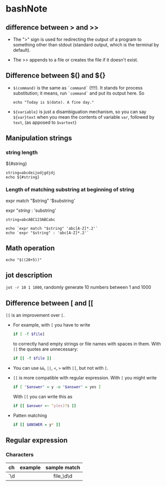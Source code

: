 # bashNote

## difference between > and >>
* The ">" sign is used for redirecting the output of a program to something other than stdout (standard output, which is the terminal by default).

* The >> appends to a file or creates the file if it doesn't exist.

## Difference between $() and ${}

* `$(command)` is the same as `` `command` `` (!!!!). It stands for process substitution; it means, run `` `command` `` and put its output here. So

    ```
    echo "Today is $(date). A fine day."
    ```
* `${variable}` is just a disambiguation mechanism, so you can say `${var}text` when you mean the contents of variable `var`, followed by `text`, (as apposed to `$vartext`)

## Manipulation strings

### string length

${#string}

```
string=abcdeijodjgdjdj
echo ${#string}

```

### Length of matching substring at beginning of string

expr match "$string" '$substring'

expr "$string : '$substring'

```
string=abcABC123ABCabc

echo `expr match "$string" 'abc[A-Z]*.2'`
echo `expr "$string" : 'abc[A-Z]*.2'`
```

## Math operation
`echo "$((20+5))"`

## jot description

`jot -r 10 1 1000`, randomly generate 10 numbers between 1 and 1000



## Difference between [ and [[

`[[` is an improvement over `[`. 

- For example, with `[` you have to write

    ```Bash
    if [ -f $file]
    ```
  to correctly hand empty strings or file names with spaces in them. With `[[` the quotes are unnecessary:
    ```Bash
    if [[ -f $file ]]
    ```
- You can use `&&`, `||`, `<`, `>` with `[[`, but not with `[`.
- `[[` is more compatible with regular expression. With `[` you might write
    ```Bash
    if [ "$answer" = y -o "$answer" = yes ]
    ```
  With `[[` you can write this as
    ```Bash
    if [[ $answer =~ ^y(es)?$ ]]
    ```
- Patten matching
    ```Bash
    if [[ $ANSWER = y* ]]
    ```

## Regular expression
### Characters
|ch|                 example|        sample match|                  
|---                |:---:|         :---:       |
|`\d|                |file_\d\d|  file_25|               
